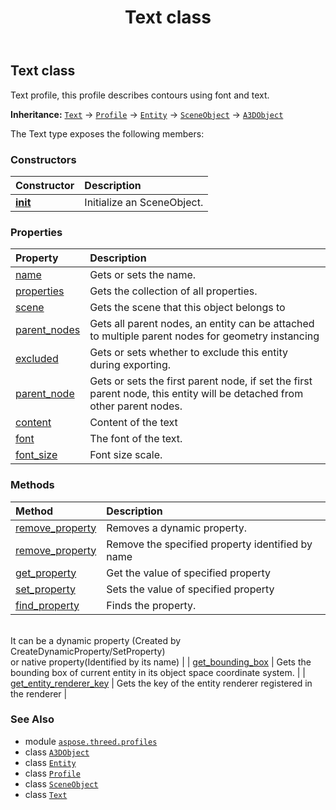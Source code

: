 ﻿---
title: Text class
second_title: Aspose.3D for Python via .NET API References
description: 
type: docs
weight: 150
url: /aspose.threed.profiles/text/
is_root: false
---

## Text class

Text profile, this profile describes contours using font and text.



**Inheritance:** [`Text`](/3d/python-net/aspose.threed.profiles/text) → 
[`Profile`](/3d/python-net/aspose.threed.profiles/profile) → 
[`Entity`](/3d/python-net/aspose.threed/entity) → 
[`SceneObject`](/3d/python-net/aspose.threed/sceneobject) → 
[`A3DObject`](/3d/python-net/aspose.threed/a3dobject)



The Text type exposes the following members:

### Constructors
| Constructor | Description |
| :- | :- |
| [__init__](/3d/python-net/aspose.threed.profiles/text/__init__/#) | Initialize an SceneObject. |


### Properties
| Property | Description |
| :- | :- |
| [name](/3d/python-net/aspose.threed.profiles/text/name) | Gets or sets the name. |
| [properties](/3d/python-net/aspose.threed.profiles/text/properties) | Gets the collection of all properties. |
| [scene](/3d/python-net/aspose.threed.profiles/text/scene) | Gets the scene that this object belongs to |
| [parent_nodes](/3d/python-net/aspose.threed.profiles/text/parent_nodes) | Gets all parent nodes, an entity can be attached to multiple parent nodes for geometry instancing |
| [excluded](/3d/python-net/aspose.threed.profiles/text/excluded) | Gets or sets whether to exclude this entity during exporting. |
| [parent_node](/3d/python-net/aspose.threed.profiles/text/parent_node) | Gets or sets the first parent node, if set the first parent node, this entity will be detached from other parent nodes. |
| [content](/3d/python-net/aspose.threed.profiles/text/content) | Content of the text |
| [font](/3d/python-net/aspose.threed.profiles/text/font) | The font of the text. |
| [font_size](/3d/python-net/aspose.threed.profiles/text/font_size) | Font size scale. |


### Methods
| Method | Description |
| :- | :- |
| [remove_property](/3d/python-net/aspose.threed.profiles/text/remove_property/#aspose.threed.Property) | Removes a dynamic property. |
| [remove_property](/3d/python-net/aspose.threed.profiles/text/remove_property/#str) | Remove the specified property identified by name |
| [get_property](/3d/python-net/aspose.threed.profiles/text/get_property/#str) | Get the value of specified property |
| [set_property](/3d/python-net/aspose.threed.profiles/text/set_property/#str-any) | Sets the value of specified property |
| [find_property](/3d/python-net/aspose.threed.profiles/text/find_property/#str) | Finds the property.<br/>It can be a dynamic property (Created by CreateDynamicProperty/SetProperty) <br/>or native property(Identified by its name) |
| [get_bounding_box](/3d/python-net/aspose.threed.profiles/text/get_bounding_box/#) | Gets the bounding box of current entity in its object space coordinate system. |
| [get_entity_renderer_key](/3d/python-net/aspose.threed.profiles/text/get_entity_renderer_key/#) | Gets the key of the entity renderer registered in the renderer |



### See Also
* module [`aspose.threed.profiles`](..)
* class [`A3DObject`](/3d/python-net/aspose.threed/a3dobject)
* class [`Entity`](/3d/python-net/aspose.threed/entity)
* class [`Profile`](/3d/python-net/aspose.threed.profiles/profile)
* class [`SceneObject`](/3d/python-net/aspose.threed/sceneobject)
* class [`Text`](/3d/python-net/aspose.threed.profiles/text)
